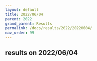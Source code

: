 ```yaml
---
layout: default
title: 2022/06/04
parent: 2022
grand_parent: Results
permalink: /docs/results/2022/20220604/
nav_order: 99
---
```


## results on 2022/06/04

